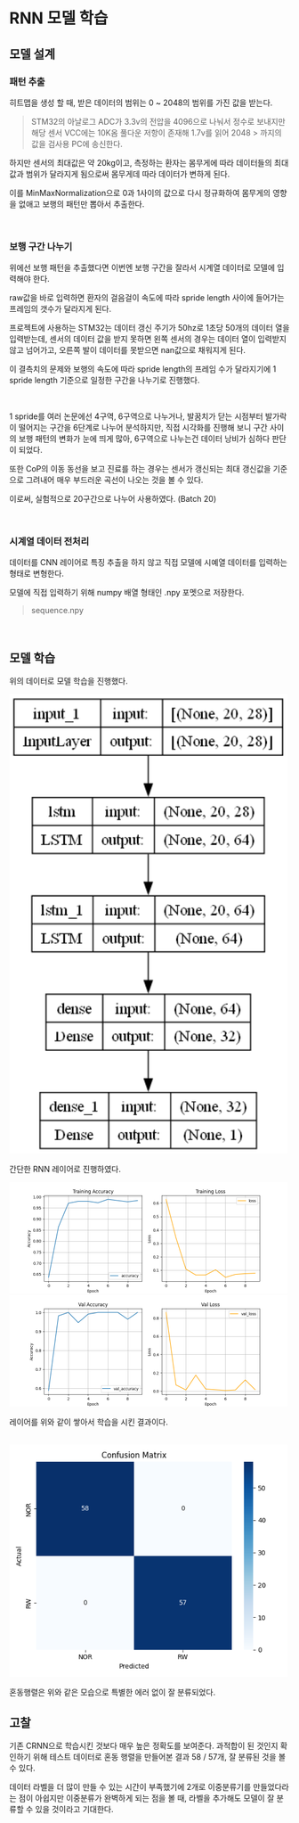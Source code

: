 # RNN 모델 학습


## 모델 설계

### 패턴 추출

히트맵을 생성 할 때, 받은 데이터의 범위는 0 ~ 2048의 범위를 가진 값을 받는다.

> STM32의 아날로그 ADC가 3.3v의 전압을 4096으로 나눠서 정수로 보내지만 해당 센서 VCC에는 10K옴 풀다운 저항이 존재해 1.7v를 읽어 2048 > 까지의 값을 검사용 PC에 송신한다.

하지만 센서의 최대값은 약 20kg이고, 측정하는 환자는 몸무게에 따라 데이터들의 최대값과 범위가 달라지게 됨으로써 몸무게데 따라 데이터가 변하게 된다.

이를 MinMaxNormalization으로 0과 1사이의 값으로 다시 정규화하여 몸무게의 영향을 없애고 보행의 패턴만 뽑아서 추출한다.

<br/>

### 보행 구간 나누기

위에선 보행 패턴을 추출했다면 이번엔 보행 구간을 잘라서 시계열 데이터로 모델에 입력해야 한다.

raw값을 바로 입력하면 환자의 걸음걸이 속도에 따라 spride length 사이에 들어가는 프레임의 갯수가 달라지게 된다.

프로젝트에 사용하는 STM32는 데이터 갱신 주기가 50hz로 1초당 50개의 데이터 열을 입력받는데, 센서의 데이터 값을 받지 못하면 왼쪽 센서의 경우는 데이터 열이 입력받지 않고 넘어가고, 오른쪽 발이 데이터를 못받으면 nan값으로 채워지게 된다.

이 결측치의 문제와 보행의 속도에 따라 spride length의 프레임 수가 달라지기에 1 spride length 기준으로 일정한 구간을 나누기로 진행했다.

<br/>

1 spride를 여러 논문에선 4구역, 6구역으로 나누거나, 발꿈치가 닫는 시점부터 발가락이 떨어지는 구간을 6단계로 나누어 분석하지만, 직접 시각화를 진행해 보니 구간 사이의 보행 패턴의 변화가 눈에 띄게 많아, 6구역으로 나누는건 데이터 낭비가 심하다 판단이 되었다.

또한 CoP의 이동 동선을 보고 진료를 하는 경우는 센서가 갱신되는 최대 갱신값을 기준으로 그려내어 매우 부드러운 곡선이 나오는 것을 볼 수 있다.


이로써, 실험적으로 20구간으로 나누어 사용하였다. (Batch 20)

<br/>

### 시계열 데이터 전처리

데이터를 CNN 레이어로 특징 추출을 하지 않고 직접 모델에 시예열 데이터를 입력하는 형태로 변형한다.

모델에 직접 입력하기 위해 numpy 배열 형태인 .npy 포멧으로 저장한다.

> sequence.npy

<br/>

## 모델 학습

위의 데이터로 모델 학습을 진행했다.

<img src="../../src_img/RNN_layers.png" alt="plot01" width="500">

간단한 RNN 레이어로 진행하였다.

<img src="../../src_img/RNN_loss.png" alt="plot01" width="500">

<img src="../../src_img/RNN_val_loss.png" alt="plot01" width="500">

레이어를 위와 같이 쌓아서 학습을 시킨 결과이다. 

<br/>

<img src="../../src_img/RNN_confusion_matrix.png" alt="plot01" width="500">

혼동행렬은 위와 같은 모습으로 특별한 에러 없이 잘 분류되었다.

## 고찰

기존 CRNN으로 학습시킨 것보다 매우 높은 정확도를 보여준다. 과적합이 된 것인지 확인하기 위해 테스트 데이터로 혼동 행렬을 만들어본 결과 58 / 57개, 잘 분류된 것을 볼 수 있다. 

데이터 라벨을 더 많이 만들 수 있는 시간이 부족했기에 2개로 이중분류기를 만들었다라는 점이 아쉽지만 이중분류가 완벽하게 되는 점을 볼 때, 라벨을 추가해도 모델이 잘 분류할 수 있을 것이라고 기대한다.



